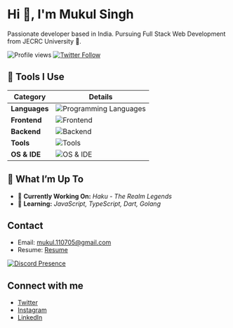 # Hi 👋, I'm Mukul Singh

Passionate developer based in India. Pursuing Full Stack Web Development from JECRC University 🏫.

![Profile views](https://komarev.com/ghpvc/?username=mukul1107&label=Profile%20views&color=0e75b6&style=flat) 
[![Twitter Follow](https://img.shields.io/twitter/follow/mukulownsyou?style=social)](https://twitter.com/mukulownsyou)

## 🔧 Tools I Use

| **Category**     | **Details**                                                   |
|------------------|---------------------------------------------------------------|
| **Languages**    | ![Programming Languages](https://skillicons.dev/icons?i=c,cpp,py,js,go) |
| **Frontend**     | ![Frontend](https://skillicons.dev/icons?i=html,css,js,react) |
| **Backend**      | ![Backend](https://skillicons.dev/icons?i=nodejs,express,mongo,mysql) |
| **Tools**        | ![Tools](https://skillicons.dev/icons?i=postman,git,github,webpack,vite,npm) |
| **OS & IDE**     | ![OS & IDE](https://skillicons.dev/icons?i=windows,vscode,webstorm) |

## 🌱 What I’m Up To

- 🔭 **Currently Working On:** *Haku - The Realm Legends*  
- 🌱 **Learning:** *JavaScript, TypeScript, Dart, Golang*

## Contact

- Email: [mukul.110705@gmail.com](mailto:mukul.110705@gmail.com)
- Resume: [Resume](https://github.com/mukuls1107/Resume)


[![Discord Presence](https://lanyard.cnrad.dev/api/587517896133967884)](https://discord.com/users/587517896133967884)

## Connect with me

- [Twitter](https://twitter.com/mukulownsyou)  
- [Instagram](https://instagram.com/mukulownsyou)  
- [LinkedIn](https://linkedin.com/in/mukul1107)
